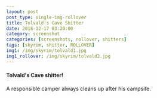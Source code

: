 ```yaml
---
layout: post
post_type: single-img-rollover
title: Tolvald's Cave Shitter
date: 2018-12-17 03:20:00
category: screenshot
categories: [screenshots, rollover, shitters]
tags: [skyrim, shitter, ROLLOVER]
img1: /img/skyrim/tolvald1.jpg
img1_rollover: /img/skyrim/tolvald2.jpg
---
```

#### Tolvald's Cave shitter!

A responsible camper always cleans up after his campsite.
